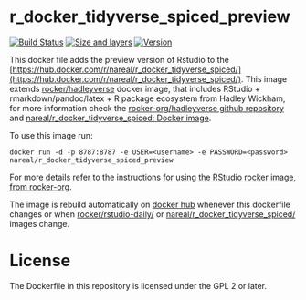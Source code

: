 # r_docker_tidyverse_spiced_preview

[![Build Status](https://travis-ci.org/nareal/r_docker_tidyverse_spiced_preview.svg?branch=master)](https://travis-ci.org/nareal/hr_docker_tidyverse_spiced_preview)
[![Size and layers](https://images.microbadger.com/badges/image/nareal/r_docker_tidyverse_spiced_preview.svg)](https://registry.hub.docker.com/u/nareal/r_docker_tidyverse_spiced_preview)
[![Version](https://images.microbadger.com/badges/version/nareal/r_docker_tidyverse_spiced_preview.svg)](https://registry.hub.docker.com/u/nareal/r_docker_tidyverse_spiced_preview)


This docker file adds the preview version of Rstudio to the [https://hub.docker.com/r/nareal/r_docker_tidyverse_spiced/](https://hub.docker.com/r/nareal/r_docker_tidyverse_spiced/). This image extends [rocker/hadleyverse](https://hub.docker.com/r/rocker/hadleyverse/) docker image, that includes RStudio + rmarkdown/pandoc/latex + R package ecosystem from Hadley Wickham, for more information check the [rocker-org/hadleyverse github repository](https://github.com/rocker-org/hadleyverse) and [nareal/r_docker_tidyverse_spiced: Docker image](https://github.com/nareal/r_docker_tidyverse_spiced).

To use this image run:

```
docker run -d -p 8787:8787 -e USER=<username> -e PASSWORD=<password> nareal/r_docker_tidyverse_spiced_preview
```

For more details refer to the instructions [for using the RStudio rocker image, from rocker-org](https://github.com/rocker-org/rocker/wiki/Using-the-RStudio-image).

The image is rebuild automatically on [docker hub](https://hub.docker.com/r/nareal/r_docker_tidyverse_spiced_preview/) whenever this dockerfile changes or when [rocker/rstudio-daily/](https://hub.docker.com/r/rocker/rstudio-daily/) or [nareal/r_docker_tidyverse_spiced/](https://hub.docker.com/r/nareal/r_docker_tidyverse_spiced/) images change.

# License

The Dockerfile in this repository is licensed under the GPL 2 or later.
